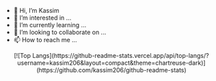 - 👋 Hi, I’m Kassim
- 👀 I’m interested in ...
- 🌱 I’m currently learning ...
- 💞️ I’m looking to collaborate on ...
- 📫 How to reach me ...

<p align="center">
 [![Top Langs](https://github-readme-stats.vercel.app/api/top-langs/?username=kassim206&layout=compact&theme=chartreuse-dark)](https://github.com/kassim206/github-readme-stats)
</p>
<!---
kassim206/kassim206 is a ✨ special ✨ repository because its `README.md` (this file) appears on your GitHub profile.
You can click the Preview link to take a look at your changes.
--->
